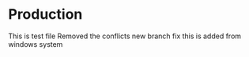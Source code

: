 # Production

This is test file 
Removed the conflicts
new branch fix
this is added from windows system